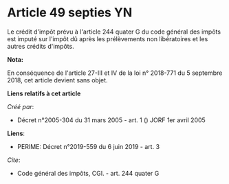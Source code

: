 # Article 49 septies YN

Le crédit d'impôt prévu à l'article 244 quater G du code général des impôts est imputé sur l'impôt dû après les prélèvements
non libératoires et les autres crédits d'impôts.

**Nota:**

En conséquence de l'article 27-III et IV de la loi n° 2018-771 du 5 septembre 2018, cet article devient sans objet.

**Liens relatifs à cet article**

_Créé par_:

  - Décret n°2005-304 du 31 mars 2005 - art. 1 () JORF 1er avril 2005

**Liens**:

  - PERIME: Décret n°2019-559 du 6 juin 2019 - art. 3

_Cite_:

  - Code général des impôts, CGI. - art. 244 quater G
